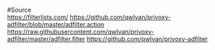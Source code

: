 #Source
<br>
https://filterlists.com/
https://github.com/qwIvan/privoxy-adfilter/blob/master/adfilter.action
https://raw.githubusercontent.com/qwIvan/privoxy-adfilter/master/adfilter.filter
https://github.com/qwIvan/privoxy-adfilter